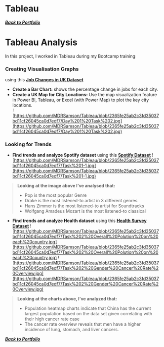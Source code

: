 # Tableau
***<a href="https://github.com/MDRSamson/MaryDawnSamson-Portfolio" target="_blank">Back to Portfolio</a>***
# Tableau Analysis
In this project, I worked in Tableau during my Bootcamp training
### Creating Visualisation Graphs
using this **<a href="https://docs.google.com/spreadsheets/d/1DPMQCD9PlRohXZYE7B08emBJzBcDmDEN/edit?usp=sharing&ouid=102089252926255319219&rtpof=true&sd=true" target="_blank">Job Changes in UK Dataset</a>**
* **Create a Bar Chart:**  shows the percentage change in jobs for each city. 
* **Create a UK Map for City Locations:** Use the map visualization feature in Power BI, Tableau, or Excel (with Power Map) to plot the key city locations.\
![https://github.com/MDRSamson/Tableau/blob/2365fe25ab2c3fd35037bd11cf26045ca0d7edf7/Day%201%20Task%202.jpg](https://github.com/MDRSamson/Tableau/blob/2365fe25ab2c3fd35037bd11cf26045ca0d7edf7/Day%201%20Task%202.jpg)

### Looking for Trends
* **Find trends and analyze Spotify dataset** using this **<a href="https://docs.google.com/spreadsheets/d/13yJ350rRxmwZoBS2ag7H3TGdpdd0YtGy/edit?usp=sharing&ouid=102089252926255319219&rtpof=true&sd=true" target="_blank">Spotify Dataset</a>**
![https://github.com/MDRSamson/Tableau/blob/2365fe25ab2c3fd35037bd11cf26045ca0d7edf7/Task%201-1.jpg](https://github.com/MDRSamson/Tableau/blob/2365fe25ab2c3fd35037bd11cf26045ca0d7edf7/Task%201-1.jpg)
>**Looking at the image above I’ve analysed that:**
>* Pop is the most popular Genre
>* Drake is the most listened-to artist in 3 different genres
>* Hans Zimmer is the most listened-to artist for Soundtracks
>* Wolfgang Amadeus Mozart is the most listened-to classical

* **Find trends and analyze Health dataset** using this **<a href="https://drive.google.com/file/d/1s-OVKVzx8suMdOrAoKVZbrbGKytVaMzv/view?usp=drive_link" target="_blank">Health Survey Dataset</a>**
![https://github.com/MDRSamson/Tableau/blob/2365fe25ab2c3fd35037bd11cf26045ca0d7edf7/Task%202%20Overall%20Polution%20on%20each%20country.jpg](https://github.com/MDRSamson/Tableau/blob/2365fe25ab2c3fd35037bd11cf26045ca0d7edf7/Task%202%20Overall%20Polution%20on%20each%20country.jpg)
![https://github.com/MDRSamson/Tableau/blob/2365fe25ab2c3fd35037bd11cf26045ca0d7edf7/Task%202%20Gender%20Cancer%20Rate%20Overview.jpg](https://github.com/MDRSamson/Tableau/blob/2365fe25ab2c3fd35037bd11cf26045ca0d7edf7/Task%202%20Gender%20Cancer%20Rate%20Overview.jpg)
>**Looking at the charts above, I’ve analyzed that:**
>* Population heatmap charts indicate that China has the current largest population based on the data set given correlating with their high cancer rate case
>* The cancer rate overview reveals that men have a higher incidence of lung, stomach, and liver cancers.

***<a href="https://github.com/MDRSamson/MaryDawnSamson-Portfolio" target="_blank">Back to Portfolio</a>***
